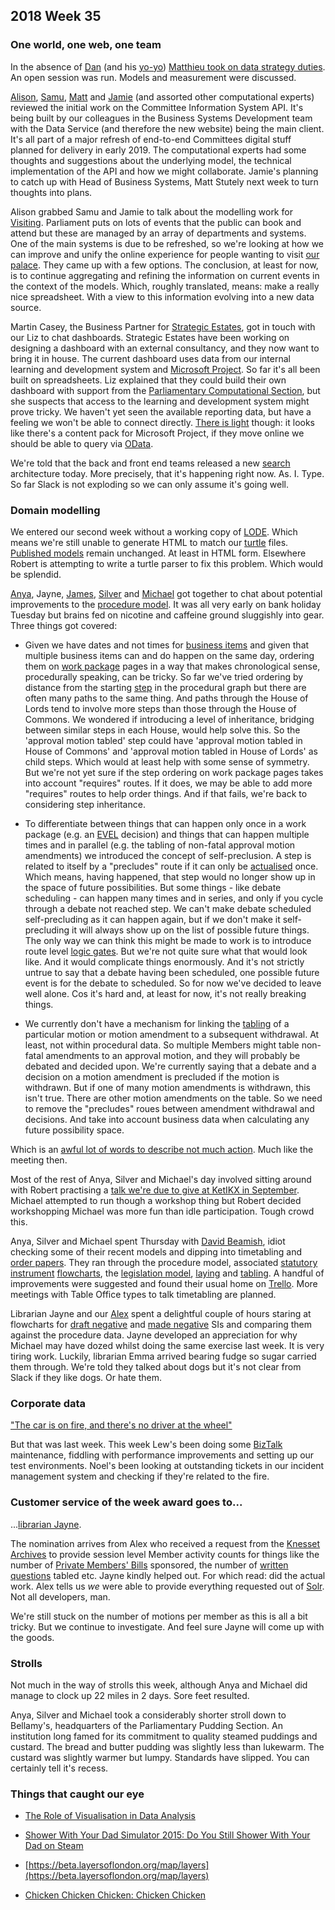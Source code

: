 ## 2018 Week 35

### One world, one web, one team

In the absence of [Dan](https://twitter.com/dasbarrett) (and his [yo-yo](https://ukparliament.github.io/weeknotes.data-search/2018/34/#get-yer-yo-yos-out)) [Matthieu took on data strategy duties](https://twitter.com/cognithive/status/1035152530358067200). An open session was run. Models and measurement were discussed.

[Alison](https://twitter.com/oliala), [Samu](https://twitter.com/langsamu), [Matt](https://twitter.com/mattrayner) and [Jamie](https://twitter.com/oddtype) (and assorted other computational experts) reviewed the initial work on the Committee Information System API. It's being built by our colleagues in the Business Systems Development team with the Data Service (and therefore the new website) being the main client. It's all part of a major refresh of end-to-end Committees digital stuff planned for delivery in early 2019. The computational experts had some thoughts and suggestions about the underlying model, the technical implementation of the API and how we might collaborate. Jamie's planning to catch up with Head of Business Systems, Matt Stutely next week to turn thoughts into plans.

Alison grabbed Samu and Jamie to talk about the modelling work for [Visiting](https://www.parliament.uk/visit/). Parliament puts on lots of events that the public can book and attend but these are managed by an array of departments and systems. One of the main systems is due to be refreshed, so we're looking at how we can improve and unify the online experience for people wanting to visit [our palace](https://en.wikipedia.org/wiki/Palace_of_Westminster). They came up with a few options. The conclusion, at least for now, is to continue aggregating and refining the information on current events in the context of the models. Which, roughly translated, means: make a really nice spreadsheet. With a view to this information evolving into a new data source.

Martin Casey, the Business Partner for [Strategic Estates](https://www.parliament.uk/mps-lords-and-offices/offices/commons/teams/#jump-link-7), got in touch with our Liz to chat dashboards. Strategic Estates have been working on designing a dashboard with an external consultancy, and they now want to bring it in house. The current dashboard uses data from our internal learning and development system and [Microsoft Project](https://en.wikipedia.org/wiki/Microsoft_Project). So far it's all been built on spreadsheets. Liz explained that they could build their own dashboard with support from the [Parliamentary Computational Section](https://pds.blog.parliament.uk/), but she suspects that access to the learning and development system might prove tricky. We haven't yet seen the available reporting data, but have a feeling we won't be able to connect directly. <a href="https://www.youtube.com/watch?v=y9Gf-f_hWpU">There is light</a> though: it looks like there's a content pack for Microsoft Project, if they move online we should be able to query via [OData](https://www.odata.org/).

We're told that the back and front end teams released a new [search](https://beta.parliament.uk/search) architecture today. More precisely, that it's happening right now. As. I. Type. So far Slack is not exploding so we can only assume it's going well.

### Domain modelling

We entered our second week without a working copy of [LODE](http://www.essepuntato.it/lode). Which means we're still unable to generate HTML to match our [turtle](https://en.wikipedia.org/wiki/Turtle_(syntax)) files. [Published models](https://ukparliament.github.io/ontologies/) remain unchanged. At least in HTML form. Elsewhere Robert is attempting to write a turtle parser to fix this problem. Which would be splendid.

[Anya](https://twitter.com/bitten_), Jayne, [James](https://twitter.com/thevinternet), [Silver](https://twitter.com/silveroliver) and [Michael](https://twitter.com/fantasticlife) got together to chat about potential improvements to the [procedure model](https://ukparliament.github.io/ontologies/procedure/procedure-ontology.html). It was all very early on bank holiday Tuesday but brains fed on nicotine and caffeine ground sluggishly into gear. Three things got covered:

* Given we have dates and not times for [business items](https://ukparliament.github.io/ontologies/procedure/procedure-ontology.html#d4e193) and given that multiple business items can and do happen on the same day, ordering them on [work package](https://ukparliament.github.io/ontologies/procedure/procedure-ontology.html#d4e284) pages in a way that makes chronological sense, procedurally speaking, can be tricky. So far we've tried ordering by distance from the starting [step](https://ukparliament.github.io/ontologies/procedure/procedure-ontology.html#d4e272) in the procedural graph but there are often many paths to the same thing. And paths through the House of Lords tend to involve more steps than those through the House of Commons. We wondered if introducing a level of inheritance, bridging between similar steps in each House, would help solve this. So the 'approval motion tabled' step could have 'approval motion tabled in House of Commons' and 'approval motion tabled in House of Lords' as child steps. Which would at least help with some sense of symmetry. But we're not yet sure if the step ordering on work package pages takes into account "requires" routes. If it does, we may be able to add more "requires" routes to help order things. And if that fails, we're back to considering step inheritance.

* To differentiate between things that can happen only once in a work package (e.g. an [EVEL](https://en.wikipedia.org/wiki/English_votes_for_English_laws) decision) and things that can happen multiple times and in parallel (e.g. the tabling of non-fatal approval motion amendments) we introduced the concept of self-preclusion. A step is related to itself by a "precludes" route if it can only be [actualised](https://ukparliament.github.io/ontologies/procedure/procedure-ontology.html#d4e22) once. Which means, having happened, that step would no longer show up in the space of future possibilities. But some things - like debate scheduling - can happen many times and in series, and only if you cycle through a debate not reached step. We can't make debate scheduled self-precluding as it can happen again, but if we don't make it self-precluding it will always show up on the list of possible future things. The only way we can think this might be made to work is to introduce route level [logic gates](https://en.wikipedia.org/wiki/Logic_gate). But we're not quite sure what that would look like. And it would complicate things enormously. And it's not strictly untrue to say that a debate having been scheduled, one possible future event is for the debate to scheduled. So for now we've decided to leave well alone. Cos it's hard and, at least for now, it's not really breaking things.

* We currently don't have a mechanism for linking the [tabling](https://ukparliament.github.io/ontologies/tabling/tabling-ontology.html#d4e231) of a particular motion or motion amendment to a subsequent withdrawal. At least, not within procedural data. So multiple Members might table non-fatal amendments to an approval motion, and they will probably be debated and decided upon. We're currently saying that a debate and a decision on a motion amendment is precluded if the motion is withdrawn. But if one of many motion amendments is withdrawn, this isn't true. There are other motion amendments on the table. So we need to remove the "precludes" roues between amendment withdrawal and decisions. And take into account business data when calculating any future possibility space.

Which is an <a href="https://www.youtube.com/watch?v=Zx1_6F-nCaw">awful lot of words to describe not much action</a>. Much like the meeting then.

Most of the rest of Anya, Silver and Michael's day involved sitting around with Robert practising a [talk we're due to give at KetIKX in September](http://www.netikx.org/content/ontologies-and-domain-modelling-fun-honest-and-friendly-introduction-20-september-2018). Michael attempted to run though a workshop thing but Robert decided workshopping Michael was more fun than idle participation. Tough crowd this.

Anya, Silver and Michael spent Thursday with [David Beamish](https://en.wikipedia.org/wiki/David_Beamish), idiot checking some of their recent models and dipping into timetabling and [order papers](https://en.wikipedia.org/wiki/Order_Paper). They ran through the procedure model, associated [statutory instrument](https://en.wikipedia.org/wiki/Statutory_instrument_(UK)) [flowcharts](https://ukparliament.github.io/ontologies/procedure/procedure-ontology.html#examples), the [legislation model](https://ukparliament.github.io/ontologies/legislation/legislation-ontology.html), [laying](https://ukparliament.github.io/ontologies/laying/laying-ontology.html) and [tabling](https://ukparliament.github.io/ontologies/tabling/tabling-ontology.html). A handful of improvements were suggested and found their usual home on [Trello](https://trello.com/b/Z1nrm0Vr/parliament-ontology). More meetings with Table Office types to talk timetabling are planned.

Librarian Jayne and our [Alex](https://twitter.com/alexedwardh) spent a delightful couple of hours staring at flowcharts for [draft negative](https://github.com/ukparliament/ontologies/blob/master/procedure/sis/draft-negative.pdf) and [made negative](https://github.com/ukparliament/ontologies/blob/master/procedure/sis/made-negative.pdf) SIs and comparing them against the procedure data. Jayne developed an appreciation for why Michael may have dozed whilst doing the same exercise last week. It is very tiring work. Luckily, librarian Emma arrived bearing fudge so sugar carried them through. We're told they talked about dogs but it's not clear from Slack if they like dogs. Or hate them.

### Corporate data

["The car is on fire, and there's no driver at the wheel"](https://www.youtube.com/watch?v=XVekJTmtwqM)

But that was last week. This week Lew's been doing some [BizTalk](https://en.wikipedia.org/wiki/Microsoft_BizTalk_Server) maintenance, fiddling with performance improvements and setting up our test environments. Noel's been looking at outstanding tickets in our incident management system and checking if they're related to the fire.

### Customer service of the week award goes to...

...[librarian Jayne](https://www.youtube.com/watch?v=f3V-7DEAgdc). 

The nomination arrives from Alex who received a request from the [Knesset Archives](https://knesset.gov.il/archive/eng/ArchiveIntro_eng.htm) to provide session level Member activity counts for things like the number of [Private Members' Bills](https://en.wikipedia.org/wiki/Private_Members%27_Bills_in_the_Parliament_of_the_United_Kingdom) sponsored, the number of [written questions](https://www.parliament.uk/business/publications/written-questions-answers-statements/written-questions-answers/) tabled etc. Jayne kindly helped out. For which read: did the actual work. Alex tells us *we* were able to provide everything requested out of [Solr](http://lucene.apache.org/solr/). Not all developers, man.

We're still stuck on the number of motions per member as this is all a bit tricky. But we continue to investigate. And feel sure Jayne will come up with the goods.

### Strolls

Not much in the way of strolls this week, although Anya and Michael did manage to clock up 22 miles in 2 days. Sore feet resulted.

Anya, Silver and Michael took a considerably shorter stroll down to Bellamy's, headquarters of the Parliamentary Pudding Section. An institution long famed for its commitment to quality steamed puddings and custard. The bread and butter pudding was slightly less than lukewarm. The custard was slightly warmer but lumpy. Standards have slipped. You can certainly tell it's recess.

### Things that caught our eye

* [The Role of Visualisation in Data Analysis](https://www.youtube.com/watch?v=ZdPNBF6GWBw)

* [Shower With Your Dad Simulator 2015: Do You Still Shower With Your Dad on Steam](https://store.steampowered.com/app/359050/Shower_With_Your_Dad_Simulator_2015_Do_You_Still_Shower_With_Your_Dad/)

* [https://beta.layersoflondon.org/map/layers](https://beta.layersoflondon.org/map/layers)

* [Chicken Chicken Chicken: Chicken Chicken](https://isotropic.org/papers/chicken.pdf)